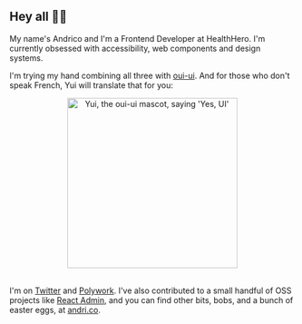 ## Hey all ✌🏽

My name's Andrico and I'm a Frontend Developer at HealthHero. I'm currently obsessed with accessibility, web components and design systems.

I'm trying my hand combining all three with [oui-ui](https://github.com/andrico1234/oui-ui). And for those who don't speak French, Yui will translate that for you:

<div align="center">
<img src="https://public-images-and-stuff.s3.amazonaws.com/yui-speech.png" alt="Yui, the oui-ui mascot, saying 'Yes, UI'" align="center" width="300" />
</div>

<br />

I'm on [Twitter](https://twitter.com/andricokaroulla) and [Polywork](https://www.polywork.com/andrico1234#). I've also contributed to a small handful of OSS projects like [React Admin](https://github.com/marmelab/react-admin), and you can find other bits, bobs, and a bunch of easter eggs, at [andri.co](https://andri.co).

